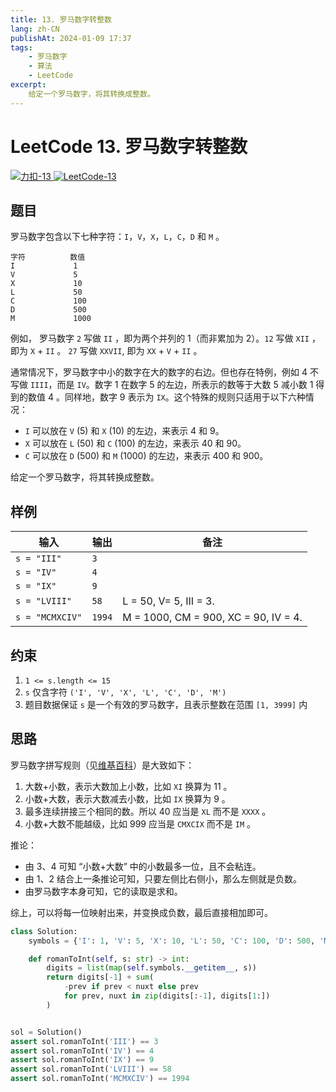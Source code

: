 ```yaml
---
title: 13. 罗马数字转整数
lang: zh-CN
publishAt: 2024-01-09 17:37
tags:
    - 罗马数字
    - 算法
    - LeetCode
excerpt:
    给定一个罗马数字，将其转换成整数。
---
```


# LeetCode 13. 罗马数字转整数

<el-space wrap class="status-bar" style="width: 100%">
    <a href="https://leetcode.cn/problems/roman-to-integer/" target="_blank">
        <img alt="力扣-13" src="https://img.shields.io/badge/LeetCode-13. 罗马数字转整数-895200?logo=leetcode&logoColor=FFA116"/>
    </a>
    <a href="https://leetcode.com/problems/roman-to-integer/" target="_blank">
        <img alt="LeetCode-13" src="https://img.shields.io/badge/LeetCode-13. Roman to Integer-895200?logo=leetcode&logoColor=FFA116"/>
    </a>
</el-space>

<RevisionInfo />

## 题目

罗马数字包含以下七种字符：`I`，`V`，`X`，`L`，`C`，`D` 和 `M` 。

```text
字符          数值
I             1
V             5
X             10
L             50
C             100
D             500
M             1000
```

例如， 罗马数字 `2` 写做 `II` ，即为两个并列的 1（而非累加为 2）。`12` 写做 `XII` ，即为 `X` + `II` 。 `27` 写做 `XXVII`, 即为 `XX` + `V` + `II` 。

通常情况下，罗马数字中小的数字在大的数字的右边。但也存在特例，例如 4 不写做 `IIII`，而是 `IV`。数字 1 在数字 5 的左边，所表示的数等于大数 5 减小数 1 得到的数值 4 。同样地，数字 9 表示为 `IX`。这个特殊的规则只适用于以下六种情况：

- `I` 可以放在 `V` (5) 和 `X` (10) 的左边，来表示 4 和 9。
- `X` 可以放在 `L` (50) 和 `C` (100) 的左边，来表示 40 和 90。 
- `C` 可以放在 `D` (500) 和 `M` (1000) 的左边，来表示 400 和 900。

给定一个罗马数字，将其转换成整数。

## 样例

| 输入            | 输出   | 备注                                 |
| --------------- | ------ | ------------------------------------ |
| `s = "III"`     | `3`    |                                      |
| `s = "IV"`      | `4`    |                                      |
| `s = "IX"`      | `9`    |                                      |
| `s = "LVIII"`   | `58`   | L = 50, V= 5, III = 3.               |
| `s = "MCMXCIV"` | `1994` | M = 1000, CM = 900, XC = 90, IV = 4. |

## 约束

1. `1 <= s.length <= 15`
2. `s` 仅含字符 `('I', 'V', 'X', 'L', 'C', 'D', 'M')`
3. 题目数据保证 `s` 是一个有效的罗马数字，且表示整数在范围 `[1, 3999]` 内

## 思路

罗马数字拼写规则（见[维基百科](https://zh.wikipedia.org/wiki/%E7%BD%97%E9%A9%AC%E6%95%B0%E5%AD%97)）是大致如下：

1. 大数+小数，表示大数加上小数，比如 `XI` 换算为 11 。
2. 小数+大数，表示大数减去小数，比如 `IX` 换算为 9 。
3. 最多连续拼接三个相同的数。所以 40 应当是 `XL` 而不是 `XXXX` 。
4. 小数+大数不能越级，比如 999 应当是 `CMXCIX` 而不是 `IM` 。

推论：

- 由 3、4 可知 “小数+大数” 中的小数最多一位，且不会粘连。
- 由 1、2 结合上一条推论可知，只要左侧比右侧小，那么左侧就是负数。
- 由罗马数字本身可知，它的读取是求和。

综上，可以将每一位映射出来，并变换成负数，最后直接相加即可。

```python :line-numbers
class Solution:
    symbols = {'I': 1, 'V': 5, 'X': 10, 'L': 50, 'C': 100, 'D': 500, 'M': 1000}

    def romanToInt(self, s: str) -> int:
        digits = list(map(self.symbols.__getitem__, s))
        return digits[-1] + sum(
            -prev if prev < nuxt else prev
            for prev, nuxt in zip(digits[:-1], digits[1:])
        )


sol = Solution()
assert sol.romanToInt('III') == 3
assert sol.romanToInt('IV') == 4
assert sol.romanToInt('IX') == 9
assert sol.romanToInt('LVIII') == 58
assert sol.romanToInt('MCMXCIV') == 1994
```

